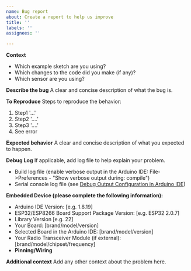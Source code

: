 ```yaml
---
name: Bug report
about: Create a report to help us improve
title: ''
labels: ''
assignees: ''

---
```

**Context**
- Which example sketch are you using?
- Which changes to the code did you make (if any)?
- Which sensor are you using?

**Describe the bug**
A clear and concise description of what the bug is.

**To Reproduce**
Steps to reproduce the behavior:
1. Step1 '...'
2. Step2 '....'
3. Step3 '....'
4. See error

**Expected behavior**
A clear and concise description of what you expected to happen.

**Debug Log**
If applicable, add log file to help explain your problem.
 - Build log file (enable verbose output in the Arduino IDE: File->Preferences - "Show verbose output during: compile")
 - Serial console log file (see [Debug Output Configuration in Arduino IDE](https://github.com/matthias-bs/BresserWeatherSensorReceiver/blob/main/DEBUG_OUTPUT.md))

**Embedded Device (please complete the following information):**
 - Arduino IDE Version: [e.g. 1.8.19]
 - ESP32/ESP8266 Board Support Package Version: [e.g. ESP32 2.0.7]
 - Library Version [e.g. 22]
 - Your Board: [brand/model/version] 
 - Selected Board in the Arduino IDE: [brand/model/version]
 - Your Radio Transceiver Module (if external): [brand/model/chipset/frequency] 
 - **Pinning/Wiring**

**Additional context**
Add any other context about the problem here.
